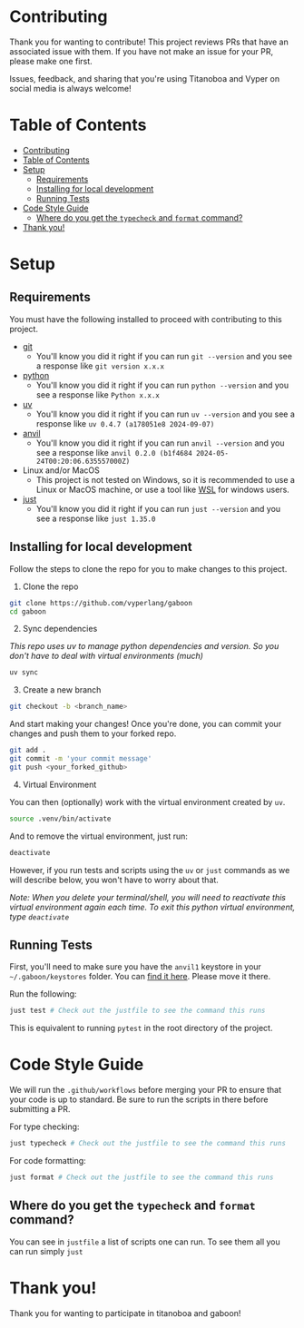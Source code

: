 # Contributing

Thank you for wanting to contribute! This project reviews PRs that have an associated issue with 
them. If you have not make an issue for your PR, please make one first. 

Issues, feedback, and sharing that you're using Titanoboa and Vyper on social media is always welcome!

# Table of Contents

- [Contributing](#contributing)
- [Table of Contents](#table-of-contents)
- [Setup](#setup)
  - [Requirements](#requirements)
  - [Installing for local development](#installing-for-local-development)
  - [Running Tests](#running-tests)
- [Code Style Guide](#code-style-guide)
  - [Where do you get the `typecheck` and `format` command?](#where-do-you-get-the-typecheck-and-format-command)
- [Thank you!](#thank-you)

# Setup

## Requirements

You must have the following installed to proceed with contributing to this project. 

- [git](https://git-scm.com/book/en/v2/Getting-Started-Installing-Git)
  - You'll know you did it right if you can run `git --version` and you see a response like `git version x.x.x`
- [python](https://www.python.org/downloads/)
  - You'll know you did it right if you can run `python --version` and you see a response like `Python x.x.x`
- [uv](https://docs.astral.sh/uv/getting-started/installation/)
  - You'll know you did it right if you can run `uv --version` and you see a response like `uv 0.4.7 (a178051e8 2024-09-07)`
- [anvil](https://book.getfoundry.sh/reference/anvil/)
  - You'll know you did it right if you can run `anvil --version` and you see a response like `anvil 0.2.0 (b1f4684 2024-05-24T00:20:06.635557000Z)`
- Linux and/or MacOS
  - This project is not tested on Windows, so it is recommended to use a Linux or MacOS machine, or use a tool like [WSL](https://learn.microsoft.com/en-us/windows/wsl/install) for windows users.
- [just](https://github.com/casey/just)
  - You'll know you did it right if you can run `just --version` and you see a response like `just 1.35.0`

## Installing for local development 

Follow the steps to clone the repo for you to make changes to this project.

1. Clone the repo

```bash
git clone https://github.com/vyperlang/gaboon
cd gaboon
```

2. Sync dependencies

*This repo uses uv to manage python dependencies and version. So you don't have to deal with virtual environments (much)*

```bash
uv sync
```

3. Create a new branch

```bash
git checkout -b <branch_name>
```

And start making your changes! Once you're done, you can commit your changes and push them to your forked repo.

```bash
git add .
git commit -m 'your commit message'
git push <your_forked_github>
```

4. Virtual Environment

You can then (optionally) work with the virtual environment created by `uv`.

```bash
source .venv/bin/activate
```

And to remove the virtual environment, just run:
```bash
deactivate
```

However, if you run tests and scripts using the `uv` or `just` commands as we will describe below, you won't have to worry about that. 

*Note: When you delete your terminal/shell, you will need to reactivate this virtual environment again each time. To exit this python virtual environment, type `deactivate`*

## Running Tests

First, you'll need to make sure you have the `anvil1` keystore in your `~/.gaboon/keystores` folder. You can [find it here](./tests/data/keystores/anvil1). Please move it there. 

Run the following:

```bash
just test # Check out the justfile to see the command this runs
```
This is equivalent to running `pytest` in the root directory of the project.

# Code Style Guide

We will run the `.github/workflows` before merging your PR to ensure that your code is up to standard. Be sure to run the scripts in there before submitting a PR.

For type checking:

```bash
just typecheck # Check out the justfile to see the command this runs
```

For code formatting: 

```bash
just format # Check out the justfile to see the command this runs
```

## Where do you get the `typecheck` and `format` command?

You can see in `justfile` a list of scripts one can run. To see them all you can run simply `just`

# Thank you!

Thank you for wanting to participate in titanoboa and gaboon!